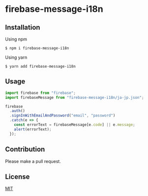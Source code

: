 # firebase-message-i18n

## Installation

Using npm

```
$ npm i firebase-message-i18n
```

Using yarn

```
$ yarn add firebase-message-i18n
```

## Usage

```js
import firebase from "firebase";
import firebaseMessage from "firebase-message-i18n/ja-jp.json";

firebase
  .auth()
  .signInWithEmailAndPassword("email", "password")
  .catch(e => {
    const errorText = firebaseMessage[e.code] || e.message;
    alert(errorText);
  });
```

## Contribution

Please make a pull request.

## License

[MIT](https://opensource.org/licenses/MIT)
